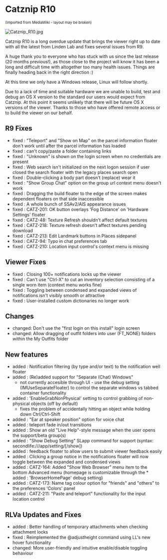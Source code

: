 # Catznip R10

<sup>(Imported from MediaWiki - layout may be broken)</sup>

![Catznip_R10.jpg](Catznip_R10.png)

Catznip R10 is a long overdue update that brings the viewer right up to date with all the latest from Linden Lab and fixes several issues from R9.

A huge thank you to everyone who has stuck with us since the last release (20 months previous!), as those close to the project will know it has been a long and difficult time with altogether too many health issues. Things are finally heading back in the right direction :)

At this time we only have a Windows release, Linux will follow shortly.

Due to a lack of time and suitable hardware we are unable to build, test and debug an OS X version to the standard our users would expect from Catznip. At this point it seems unlikely that there will be future OS X versions of the viewer. Thanks to those who have offered remote access or to build the viewer on our behalf.

## R9 Fixes
* fixed : "Teleport" and "Show on Map" on the parcel information floater don't work until after the parcel information has loaded
* fixed : can't copy/paste a folder containing links
* fixed : "Unknown" is shown on the login screen when no credentials are present
* fixed : Web search isn't initialized on the next logon session if user closed the search floater with the legacy places search open
* fixed : Double-clicking a body part doesn't (replace) wear it
* fixed : "Show Group Chat" option on the group url context menu doesn't work
* fixed : Dragging the build floater to the edge of the screen makes dependent floaters on that side inaccessible
* fixed : A whole bunch of SSAv2/AIS appearance issues
* fixed : CATZ-201: OK button overlays 'Fog Distance' on 'Hardware Settings' floater
* fixed : CATZ-48: Texture Refresh shouldn't affect default textures
* fixed : CATZ-218: Texture refresh doesn't affect textures pending download
* fixed : CATZ-213: Edit Landmark buttons in Places sidepanel
* fixed : CATZ-94: Typo in chat preferences tab
* fixed : CATZ-210: Location input control's context menu is missing

## Viewer Fixes
* fixed : Closing 100+ notifications locks up the viewer
* fixed : Can't use "Ctrl-X" to cut an inventory selection consisting of a single worn item (context menu works fine)
* fixed : Toggling between condensed and expanded views of notifications isn't visibly smooth or attractive
* fixed : User-installed custom dictionaries no longer work

## Changes
* changed: Don't use the "first login on this install" login screen
* changed: Allow dragging of outfit folders into user (FT_NONE) folders within the My Outfits folder

## New features
* added : Notification filtering (by type and/or text) to the notification well floater
* added : (Re)added support for "Separate (Chat) Windows"
	* not currently accesible through UI - use the debug setting (IMUseSeparateFloater) to control the separate windows vs tabbed container functionality
* added : 'EnableGrabNonPhysical' setting to control grabbing of non-physical objects (off by default)
	* fixes the problem of accidentally hitting an object while holding down Ctrl/Ctrl-Shift
* added : "Ear at speaker position" option for voice chat
* added : teleport fade in/out transitions
* added : Show an old "Live Help"-style message when the user opens the support/beta group(s)
* added : "Show Debug Setting" SLapp command for support (syntax: secondlife:///app/setting/<setting>[/show])
* added : feedback floater to allow users to submit viewer feedback easily
* added : Clicking a group notice in the notifications floater will now toggle between the expanded and condensed views
* added : CATZ-164: Added "Show Web Browser" menu item to the bottom Advanced menu (homepage is customizable through the * added : 'BrowserHomePage' debug setting)
* added : CATZ-173: Name tag colour option for "friends" and "others" to the preferences 'Colors' panel
* added : CATZ-211: "Paste and teleport" functionality for the input location control

## RLVa Updates and Fixes
* added : Better handling of temporary attachments when checking attachment locks
* fixed : Reimplemented the @adjustheight command using LL's new hover functionality
* changed: More user-friendly and intuitive enable/disable toggling behaviour
